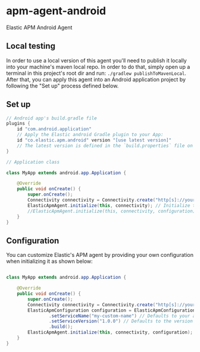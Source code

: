 # apm-agent-android

Elastic APM Android Agent

## Local testing

In order to use a local version of this agent you'll need to publish it locally into your machine's
maven local repo. In order to do that, simply open up a terminal in this project's root dir and
run: `./gradlew publishToMavenLocal`. After that, you can apply this agent into an Android
application project by following the "Set up" process defined below.

## Set up

```groovy
// Android app's build.gradle file
plugins {
    id "com.android.application"
    // Apply the Elastic android Gradle plugin to your App:
    id "co.elastic.apm.android" version "[use latest version]"
    // The latest version is defined in the `build.properties` file on the root of this project.
}
```

```java
// Application class

class MyApp extends android.app.Application {

    @Override
    public void onCreate() {
        super.onCreate();
        Connectivity connectivity = Connectivity.create("http[s]://your.endpoint"); // .withAuthToken("your-auth-token");
        ElasticApmAgent.initialize(this, connectivity); // Initialize the Elastic APM agent once.
        //ElasticApmAgent.initialize(this, connectivity, configuration); optional with custom config.
    }
}
```

## Configuration

You can customize Elastic's APM agent by providing your own configuration when initializing it as
shown below:

```java

class MyApp extends android.app.Application {

    @Override
    public void onCreate() {
        super.onCreate();
        Connectivity connectivity = Connectivity.create("http[s]://your.endpoint");
        ElasticApmConfiguration configuration = ElasticApmConfiguration.builder()
                .setServiceName("my-custom-name") // Defaults to your app's package name.
                .setServiceVersion("1.0.0") // Defaults to the version set in `android.defaultConfig.versionName` in the build.gradle file.
                .build();
        ElasticApmAgent.initialize(this, connectivity, configuration);
    }
}
```